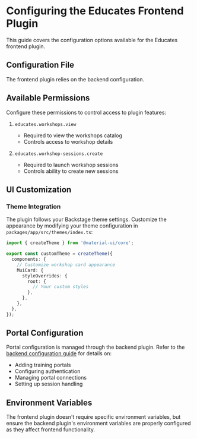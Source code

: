# Configuring the Educates Frontend Plugin

This guide covers the configuration options available for the Educates frontend plugin.

## Configuration File

The frontend plugin relies on the backend configuration. 

## Available Permissions

Configure these permissions to control access to plugin features:

1. `educates.workshops.view`
    - Required to view the workshops catalog
    - Controls access to workshop details

2. `educates.workshop-sessions.create`
    - Required to launch workshop sessions
    - Controls ability to create new sessions

## UI Customization

### Theme Integration

The plugin follows your Backstage theme settings. Customize the appearance by modifying your theme configuration in `packages/app/src/themes/index.ts`:

```typescript
import { createTheme } from '@material-ui/core';

export const customTheme = createTheme({
  components: {
    // Customize workshop card appearance
    MuiCard: {
      styleOverrides: {
        root: {
          // Your custom styles
        },
      },
    },
  },
});
```

## Portal Configuration

Portal configuration is managed through the backend plugin. Refer to the [backend configuration guide](../backend/configure.md) for details on:

- Adding training portals
- Configuring authentication
- Managing portal connections
- Setting up session handling

## Environment Variables

The frontend plugin doesn't require specific environment variables, but ensure the backend plugin's environment variables are properly configured as they affect frontend functionality.
